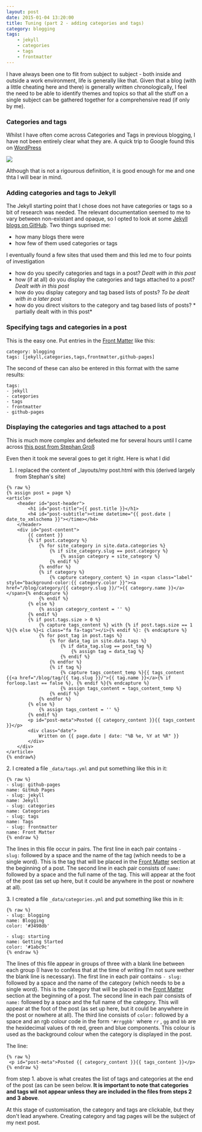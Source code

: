 ```yaml
---
layout: post
date: 2015-01-04 13:20:00
title: Tuning (part 2 - adding categories and tags)
category: blogging
tags: 
    - jekyll
    - categories
    - tags
    - frontmatter
---
```

I have always been one to flit from subject to subject - both inside and outside a work environment, life is generally like that. Given that a blog (with a little cheating here and there) is generally written chronologically, I feel the need to be able to identify themes and topics so that all the stuff on a single subject can be gathered together for a comprehensive read (if only by me).

### Categories and tags
Whilst I have often come across Categories and Tags in previous blogging, I have not been entirely clear what they are.  A quick trip to Google found this on [WordPress](http://en.support.wordpress.com/posts/categories-vs-tags/)

<img src='http://en.support.files.wordpress.com/2010/10/categories-versus-tags.png?w=460&h=189' />

Although that is not a rigourous definition, it is good enough for me and one thta I will bear in mind.

### Adding categories and tags to Jekyll
The Jekyll starting point that I chose does not have categories or tags so a bit of research was needed.  The relevant documentation seemed to me to vary between non-existant and opaque, so I opted to look at some [Jekyll blogs on GitHub](https://github.com/jekyll/jekyll/wiki/sites).   Two things suprised me:

- how many blogs there were
- how few of them used categories or tags

I eventually found a few sites that used them and this led me to four points of investigation

- how do you specify categories and tags in a post? *Dealt with in this post*
- how (if at all) do you display the categories and tags attached to a post?  *Dealt with in this post*
- how do you display category and tag based lists of posts? *To be dealt with in a later post*
- how do you direct visitors to the category and tag based lists of posts?  * partially dealt with in this post*

### Specifying tags and categories in a post
This is the easy one.  Put entries in the [Front Matter](http://jekyllrb.com/docs/frontmatter/) like this:
    
    category: blogging
    tags: [jekyll,categories,tags,frontmatter,github-pages]
    
The second of these can also be entered in this format with the same results:

    tags: 
    - jekyll
    - categories
    - tags
    - frontmatter
    - github-pages

### Displaying the categories and tags attached to a post
This is much more complex and defeated me for several hours until I came across [this post from Stephan Groß](http://www.minddust.com/post/tags-and-categories-on-github-pages/)

Even then it took me several goes to get it right.  Here is what I did

1. I replaced the content of _layouts/my post.html with this (derived largely from Stephan's site) 

<div></div>

    {% raw %}
    {% assign post = page %}
    <article>
        <header id="post-header">
            <h1 id="post-title">{{ post.title }}</h1>
            <h4 id="post-subtitle"><time datetime="{{ post.date | date_to_xmlschema }}"></time></h4> 
        </header>
        <div id="post-content">
            {{ content }}
            {% if post.category %}
                {% for site_category in site.data.categories %}
                    {% if site_category.slug == post.category %}
                        {% assign category = site_category %}
                    {% endif %}
                {% endfor %}
                {% if category %}
                    {% capture category_content %} in <span class="label" style="background-color:{{ category.color }}"><a href="/blog/category/{{ category.slug }}/">{{ category.name }}</a></span>{% endcapture %}
                {% endif %}
            {% else %}
                {% assign category_content = '' %}
            {% endif %}
            {% if post.tags.size > 0 %}
                {% capture tags_content %} with {% if post.tags.size == 1 %}{% else %}<i class="fa fa-tags"></i>{% endif %}: {% endcapture %}
                {% for post_tag in post.tags %}
                    {% for data_tag in site.data.tags %}
                        {% if data_tag.slug == post_tag %}
                            {% assign tag = data_tag %}
                        {% endif %}
                    {% endfor %}
                    {% if tag %}
                        {% capture tags_content_temp %}{{ tags_content {{<a href="/blog/tag/{{ tag.slug }}/">{{ tag.name }}</a>{% if forloop.last == false %}, {% endif %}{% endcapture %}
                        {% assign tags_content = tags_content_temp %}
                    {% endif %}
                {% endfor %}
            {% else %}
                {% assign tags_content = '' %}
            {% endif %}
            <p id="post-meta">Posted {{ category_content }}{{ tags_content }}</p>
            <div class="date">
                Written on {{ page.date | date: "%B %e, %Y at %R" }}
            </div>
        </div>
    </article>
    {% endraw%}

2&#x002e; I created a file `_data/tags.yml` and put something like this in it:

<div></div>

    {% raw %}
    - slug: github-pages
    name: GitHub Pages
    - slug: jekyll
    name: Jekyll
    - slug: categories
    name: Categories
    - slug: tags
    name: Tags
    - slug: frontmatter
    name: Front Matter 
    {% endraw %}

The lines in this file occur in pairs.  The first line in each pair contains `- slug:` followed by a space and the name of the tag (which needs to be a single word}.  This is the tag that will be placed in the [Front Matter](http://jekyllrb.com/docs/frontmatter/) section at the beginning of a post. The second line in each pair consists of `name:` followed by a space and the full name of the tag.  This will appear at the foot of the post (as set up here, but it could be anywhere in the post or nowhere at all).

3&#x002e; I created a file `_data/categories.yml` and put something like this in it:

<div></div>

    {% raw %}
    - slug: blogging
    name: Blogging
    color: '#3498db'
    
    - slug: starting
    name: Getting Started
    color: '#1abc9c'
    {% endraw %}
    
The lines of this file appear in groups of three with a blank line between each group (I have to confess that at the time of writing I'm not sure wether the blank line is necessary).  The first line in each pair contains `- slug:` followed by a space and the name of the category (which needs to be a single word}.   This is the category that will be placed in the [Front Matter](http://jekyllrb.com/docs/frontmatter/) section at the beginning of a post. The second line in each pair consists of `name:` followed by a space and the full name of the category.  This will appear at the foot of the post (as set up here, but it could be anywhere in the post or nowhere at all). The third line consists of `color:` followed by a space and an rgb colour code in the form `'#rrggbb'` where `rr` , `gg` and `bb` are the hexidecimal values of th red, green and blue components.  This colour is used as the background colour when the category is displayed in the post.

The line:
<div></div>

    {% raw %}
     <p id="post-meta">Posted {{ category_content }}{{ tags_content }}</p>
    {% endraw %}

from step 1. above is what creates the list of tags and categories at the end of the post (as can be seen below.  **It is important to note that categories and tags wil not appear unless they are included in the files from steps 2 and 3 above**.  

At this stage of customisation, the category and tags are clickable, but they don't lead anywhere.  Creating category and tag pages will be the subject of my next post.
